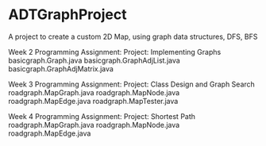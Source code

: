 # ADTGraphProject
A project to create a custom 2D Map, using graph data structures, DFS, BFS


Week 2
Programming Assignment: Project: Implementing Graphs
basicgraph.Graph.java
basicgraph.GraphAdjList.java
basicgraph.GraphAdjMatrix.java

Week 3
Programming Assignment: Project: Class Design and Graph Search
roadgraph.MapGraph.java
roadgraph.MapNode.java
roadgraph.MapEdge.java
roadgraph.MapTester.java

Week 4
Programming Assignment: Project: Shortest Path
roadgraph.MapGraph.java
roadgraph.MapNode.java
roadgraph.MapEdge.java
